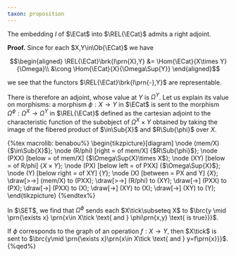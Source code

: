 ```yaml
---
taxon: proposition
---
```


The embedding $I$ of $\ECat$ into $\REL{\ECat}$ admits a right adjoint.

**Proof.**
Since for each $X,Y\in\Ob{\ECat}$ we have

$$\begin{aligned}
\REL{\ECat}\brk{I\prn{X},Y} &= \Hom{\ECat}{X\times Y}{\Omega}\\
 &\cong \Hom{\ECat}{X}{\Omega\Sup{Y}}
\end{aligned}$$

we see that the functors $\REL{\ECat}\brk{I\prn{-},Y}$ are representable.

There is therefore an adjoint, whose value at $Y$ is $\Omega^Y$. Let us explain its value on morphisms: a morphism $\phi:X\to Y$ in $\ECat$ is sent to the morphism $\Omega^\phi:\Omega^X\to \Omega^Y$ in $\REL{\ECat}$ defined as the cartesian adjoint to the characteristic function of the subobject of $\Omega^X\times Y$ obtained by taking the image of the fibered product of $\in\Sub{X}$ and $R\Sub{\phi}$ over $X$.

{%tex macrolib: benabou%}
\begin{tikzpicture}[diagram]
\node (mem/X) {$\in\Sub{X}$};
\node (R/phi) [right = of mem/X] {$R\Sub{\phi}$};
\node (PXX) [below = of mem/X] {$\Omega\Sup{X}\times X$};
\node (XY) [below = of R/phi] {$X\times Y$};
\node (PX) [below left = of PXX] {$\Omega\Sup{X}$};
\node (Y) [below right = of XY] {$Y$};
\node (X) [between = PX and Y] {$X$};
\draw[>->] (mem/X) to (PXX);
\draw[>->] (R/phi) to (XY);
\draw[->] (PXX) to (PX);
\draw[->] (PXX) to (X);
\draw[->] (XY) to (X);
\draw[->] (XY) to (Y);
\end{tikzpicture}
{%endtex%}

In $\SET$, we find that $\Omega^\phi$ sends each $X\tick\subseteq X$ to $\brc{y
\mid \prn{\exists x} \prn{x\in X\tick \text{ and } \phi\prn{x,y} \text{ is
true}}}$.

If $\phi$ corresponds to the graph of an operation $f:X\to Y$, then $X\tick$ is
sent to $\brc{y\mid \prn{\exists x}\prn{x\in X\tick \text{ and } y=f\prn{x}}}$.
{%qed%}

